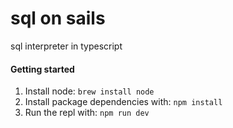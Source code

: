 # sql on sails

sql interpreter in typescript

#### Getting started

1. Install node: `brew install node`
1. Install package dependencies with: `npm install`
1. Run the repl with: `npm run dev`
